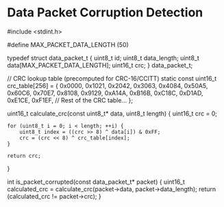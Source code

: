 # Data Packet Corruption Detection
#include <stdint.h>

#define MAX_PACKET_DATA_LENGTH (50)

typedef struct data_packet_t {
    uint8_t id;
    uint8_t data_length;
    uint8_t data[MAX_PACKET_DATA_LENGTH];
    uint16_t crc;
} data_packet_t;

// CRC lookup table (precomputed for CRC-16/CCITT)
static const uint16_t crc_table[256] = {
    0x0000, 0x1021, 0x2042, 0x3063, 0x4084, 0x50A5, 0x60C6, 0x70E7,
    0x8108, 0x9129, 0xA14A, 0xB16B, 0xC18C, 0xD1AD, 0xE1CE, 0xF1EF,
    // Rest of the CRC table...
};

uint16_t calculate_crc(const uint8_t* data, uint8_t length) {
    uint16_t crc = 0;

    for (uint8_t i = 0; i < length; ++i) {
        uint8_t index = ((crc >> 8) ^ data[i]) & 0xFF;
        crc = (crc << 8) ^ crc_table[index];
    }

    return crc;
}

int is_packet_corrupted(const data_packet_t* packet) {
    uint16_t calculated_crc = calculate_crc(packet->data, packet->data_length);
    return (calculated_crc != packet->crc);
}

